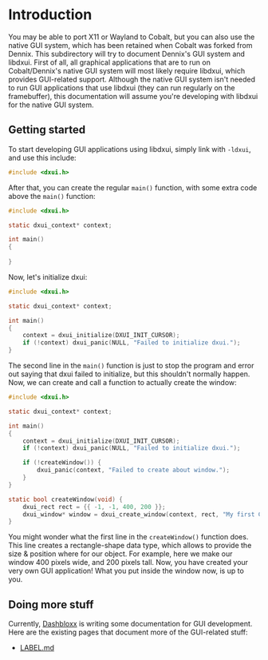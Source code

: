 # Introduction
You may be able to port X11 or Wayland to Cobalt, but you can also use the native GUI system, which has been retained when Cobalt was forked from Dennix. This subdirectory will try to document Dennix's GUI system and libdxui.
First of all, all graphical applications that are to run on Cobalt/Dennix's native GUI system will most likely require libdxui, which provides GUI-related support. Although the native GUI system isn't needed to run GUI applications that use libdxui (they can run regularly on the framebuffer), this documentation will assume you're developing with libdxui for the native GUI system.
## Getting started
To start developing GUI applications using libdxui, simply link with `-ldxui`, and use this include:
```c
#include <dxui.h>
```
After that, you can create the regular `main()` function, with some extra code above the `main()` function:
```c
#include <dxui.h>

static dxui_context* context;

int main()
{
    
}
```
Now, let's initialize dxui:
```c
#include <dxui.h>

static dxui_context* context;

int main()
{
    context = dxui_initialize(DXUI_INIT_CURSOR);
    if (!context) dxui_panic(NULL, "Failed to initialize dxui.");
}
```
The second line in the `main()` function is just to stop the program and error out saying that dxui failed to initialize, but this shouldn't normally happen.
Now, we can create and call a function to actually create the window:
```c
#include <dxui.h>

static dxui_context* context;

int main()
{
    context = dxui_initialize(DXUI_INIT_CURSOR);
    if (!context) dxui_panic(NULL, "Failed to initialize dxui.");

    if (!createWindow()) {
        dxui_panic(context, "Failed to create about window.");
    }
}

static bool createWindow(void) {
    dxui_rect rect = {{ -1, -1, 400, 200 }};
    dxui_window* window = dxui_create_window(context, rect, "My first Cobalt GUI application!", DXUI_WINDOW_NO_RESIZE);
}
```
You might wonder what the first line in the `createWindow()` function does. This line creates a rectangle-shape data type, which allows to provide the size & position where for our object. For example, here we make our window 400 pixels wide, and 200 pixels tall.
Now, you have created your very own GUI application! What you put inside the window now, is up to you.
## Doing more stuff
Currently, [Dashbloxx](https://github.com/orgs/syscobalt/people/Dashbloxx) is writing some documentation for GUI development. Here are the existing pages that document more of the GUI-related stuff:
* [LABEL.md](LABEL.md)